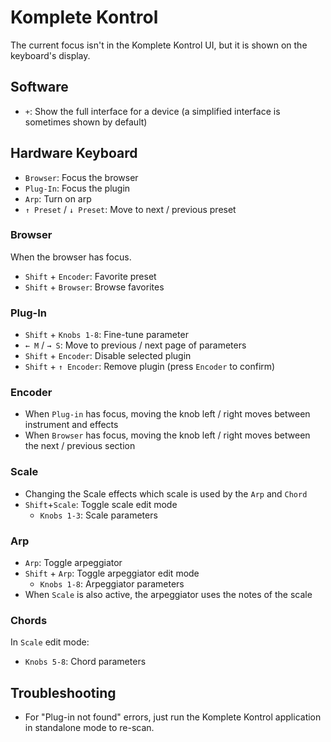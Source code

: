 # Komplete Kontrol

The current focus isn't in the Komplete Kontrol UI, but it is shown on the keyboard's display.

## Software

- `+`: Show the full interface for a device (a simplified interface is sometimes shown by default)

## Hardware Keyboard

- `Browser`: Focus the browser
- `Plug-In`: Focus the plugin
- `Arp`: Turn on arp
- `↑ Preset` / `↓ Preset`: Move to next / previous preset

### Browser

When the browser has focus.

- `Shift` + `Encoder`: Favorite preset
- `Shift` + `Browser`: Browse favorites

### Plug-In

- `Shift` + `Knobs 1-8`: Fine-tune parameter 
- `← M` / `→ S`: Move to previous / next page of parameters
- `Shift` + `Encoder`: Disable selected plugin
- `Shift` + `↑ Encoder`: Remove plugin (press `Encoder` to confirm)

### Encoder

- When `Plug-in` has focus, moving the knob left / right moves between instrument and effects
- When `Browser` has focus, moving the knob left / right moves between the next / previous section

### Scale

- Changing the Scale effects which scale is used by the `Arp` and `Chord`
- `Shift`+`Scale`: Toggle scale edit mode
    - `Knobs 1-3`: Scale parameters

### Arp

- `Arp`: Toggle arpeggiator
- `Shift` + `Arp`: Toggle arpeggiator edit mode
    - `Knobs 1-8`: Arpeggiator parameters
- When `Scale` is also active, the arpeggiator uses the notes of the scale

### Chords

In `Scale` edit mode:

- `Knobs 5-8`: Chord parameters

## Troubleshooting

- For "Plug-in not found" errors, just run the Komplete Kontrol application in standalone mode to re-scan.
